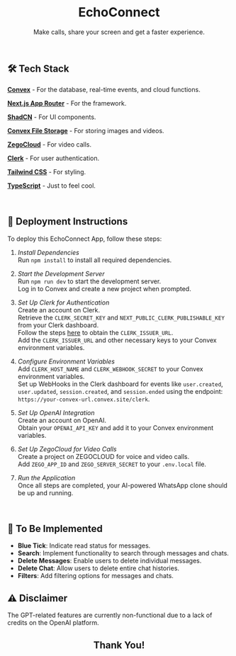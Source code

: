 <h1 align="center">EchoConnect</h1>

<p align="center">Make calls, share your screen and get a faster experience.</p>

<br/>

## 🛠 Tech Stack

<div>
  <p><a href="https://convex.dev/" target="_blank" rel="noreferrer"><strong>Convex</strong></a> - For the database, real-time events, and cloud functions.</p>
  <p><a href="https://nextjs.org/" target="_blank" rel="noreferrer"><strong>Next.js App Router</strong></a> - For the framework.</p>
  <p><a href="https://ui.shadcn.com/" target="_blank" rel="noreferrer"><strong>ShadCN</strong></a> - For UI components.</p>
  <p><a href="https://docs.convex.dev/file-storage" target="_blank" rel="noreferrer"><strong>Convex File Storage</strong></a> - For storing images and videos.</p>
  <p><a href="https://www.zegocloud.com" target="_blank" rel="noreferrer"><strong>ZegoCloud</strong></a> - For video calls.</p>
  <p><a href="https://clerk.dev/" target="_blank" rel="noreferrer"><strong>Clerk</strong></a> - For user authentication.</p>
  <p><a href="https://tailwindcss.com/" target="_blank" rel="noreferrer"><strong>Tailwind CSS</strong></a> - For styling.</p>
  <p><a href="https://www.typescriptlang.org/" target="_blank" rel="noreferrer"><strong>TypeScript</strong></a> - Just to feel cool.</p>
</div>

<br/>

## 🚀 Deployment Instructions

To deploy this EchoConnect App, follow these steps:

1. *Install Dependencies*  
   Run `npm install` to install all required dependencies.

2. *Start the Development Server*  
   Run `npm run dev` to start the development server.  
   Log in to Convex and create a new project when prompted.

3. *Set Up Clerk for Authentication*  
   Create an account on Clerk.  
   Retrieve the `CLERK_SECRET_KEY` and `NEXT_PUBLIC_CLERK_PUBLISHABLE_KEY` from your Clerk dashboard.  
   Follow the steps [here](https://clerk.dev/docs) to obtain the `CLERK_ISSUER_URL`.  
   Add the `CLERK_ISSUER_URL` and other necessary keys to your Convex environment variables.

4. *Configure Environment Variables*  
   Add `CLERK_HOST_NAME` and `CLERK_WEBHOOK_SECRET` to your Convex environment variables.  
   Set up WebHooks in the Clerk dashboard for events like `user.created`, `user.updated`, `session.created`, and `session.ended` using the endpoint: `https://your-convex-url.convex.site/clerk`.

5. *Set Up OpenAI Integration*  
   Create an account on OpenAI.  
   Obtain your `OPENAI_API_KEY` and add it to your Convex environment variables.

6. *Set Up ZegoCloud for Video Calls*  
   Create a project on ZEGOCLOUD for voice and video calls.  
   Add `ZEGO_APP_ID` and `ZEGO_SERVER_SECRET` to your `.env.local` file.

7. *Run the Application*  
   Once all steps are completed, your AI-powered WhatsApp clone should be up and running.

<br/>

## 🚧 To Be Implemented

- **Blue Tick**: Indicate read status for messages.
- **Search**: Implement functionality to search through messages and chats.
- **Delete Messages**: Enable users to delete individual messages.
- **Delete Chat**: Allow users to delete entire chat histories.
- **Filters**: Add filtering options for messages and chats.

## ⚠️ Disclaimer

The GPT-related features are currently non-functional due to a lack of credits on the OpenAI platform.
<br/>

<div align="center">
  <h2>Thank You!</h2>
</div>
